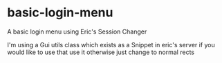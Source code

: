 # basic-login-menu
A basic login menu using Eric's Session Changer

I'm using a Gui utils class which exists as a Snippet in eric's server if you would like to use that use it otherwise just change to normal rects
